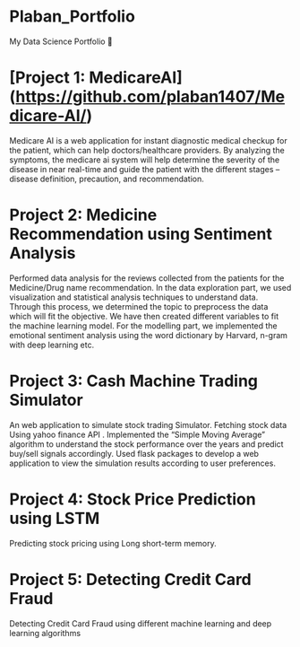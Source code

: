 # Plaban_Portfolio
My Data Science Portfolio 🥇

# [Project 1: MedicareAI] (https://github.com/plaban1407/Medicare-AI/)
Medicare AI is a web application for instant diagnostic medical checkup for the patient, which can help doctors/healthcare providers. By analyzing the symptoms, the medicare ai system will help determine the severity of the disease in near real-time and guide the patient with the different stages – disease definition, precaution, and recommendation.

# Project 2: Medicine Recommendation using Sentiment Analysis
Performed data analysis for the reviews collected from the patients for the Medicine/Drug name recommendation. In the data exploration part, we used visualization and statistical analysis techniques to understand data. Through this process, we determined the topic to preprocess the data which will fit the objective. We have then created different variables to fit the machine learning model. For the modelling part, we implemented the emotional sentiment analysis using the word dictionary by Harvard, n-gram with deep learning etc.

# Project 3: Cash Machine Trading Simulator
An web application to simulate stock trading Simulator. Fetching stock data Using yahoo finance API . Implemented the “Simple Moving Average” algorithm to understand the stock performance over the years and predict buy/sell signals accordingly. Used flask packages to develop a web application to view the simulation results according to user preferences.

# Project 4: Stock Price Prediction using LSTM
Predicting stock pricing using Long short-term memory.

# Project 5: Detecting Credit Card Fraud
Detecting Credit Card Fraud using different machine learning and deep learning algorithms
